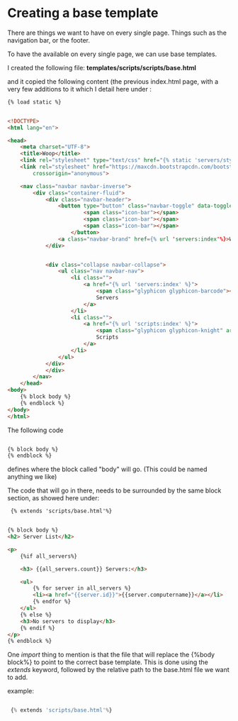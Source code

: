 # Creating a base template

There are things we want to have on every single page.
Things such as the navigation bar, or the footer.

To have the available on every single page, we can use base templates.

I created the following file: **templates/scripts/scripts/base.html**


and it copied the following content (the previous index.html page, with a very few additions to it which I detail here under :



```html
{% load static %}


<!DOCTYPE>
<html lang="en">

<head>
    <meta charset="UTF-8">
    <title>Woop</title>
    <link rel="stylesheet" type="text/css" href="{% static 'servers/style.css' %}" />
    <link rel="stylesheet" href="https://maxcdn.bootstrapcdn.com/bootstrap/3.3.7/css/bootstrap.min.css" integrity="sha384-BVYiiSIFeK1dGmJRAkycuHAHRg32OmUcww7on3RYdg4Va+PmSTsz/K68vbdEjh4u"
        crossorigin="anonymous">

    <nav class="navbar navbar-inverse">
        <div class="container-fluid">
            <div class="navbar-header">
                <button type="button" class="navbar-toggle" data-toggle="collapse" data-target="#topNavBar">
                        <span class="icon-bar"></span>
                        <span class="icon-bar"></span>
                        <span class="icon-bar"></span>
                    </button>
                <a class="navbar-brand" href={% url 'servers:index'%}>Woop</a>
            </div>


            <div class="collapse navbar-collapse">
                <ul class="nav navbar-nav">
                    <li class="">
                        <a href="{% url 'servers:index' %}">
                            <span class="glyphicon glyphicon-barcode"></span>&nbsp;
                            Servers
                        </a>
                    </li>
                    <li class="">
                        <a href="{% url 'scripts:index' %}">
                            <span class="glyphicon glyphicon-knight" aria-hidden="true"></span>&nbsp;
                            Scripts
                        </a>
                    </li>
                </ul>
            </div>
            </div>
        </nav>
    </head>
<body>
    {% block body %}
    {% endblock %}
</body>
</html>
```

The following code

```html

{% block body %}
{% endblock %}

```
defines where the block called "body" will go. (This could be named anything we like)

The code that will go in there, needs to be surrounded by the same block section, as showed here under:

```html
 {% extends 'scripts/base.html'%}


{% block body %}
<h2> Server List</h2>

<p>
    {%if all_servers%}

    <h3> {{all_servers.count}} Servers:</h3>

    <ul>
        {% for server in all_servers %}
        <li><a href="{{server.id}}">{{server.computername}}</a></li>
        {% endfor %}
    </ul>
    {% else %}
    <h3>No servers to display</h3>
    {% endif %}
</p>
{% endblock %}
```
One _import_ thing to mention is that the file that will replace the {%body block%} to point to the correct base template. This is done using the _extends_ keyword, followed by the relative path to the base.html file we want to add.

example:

```python

 {% extends 'scripts/base.html'%}

```